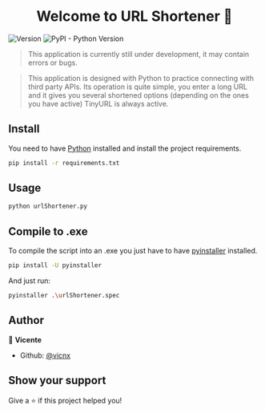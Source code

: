 <h1 align="center">Welcome to URL Shortener 👋</h1>
<p>
  <img alt="Version" src="https://img.shields.io/badge/version-1.0-blue.svg?cacheSeconds=2592000" />
  <img alt="PyPI - Python Version" src="https://img.shields.io/badge/-Python-333333?style=flat&logo=python">
</p>

> This application is currently still under development, it may contain errors or bugs.

> This application is designed with Python to practice connecting with third party APIs.
> Its operation is quite simple, you enter a long URL and it gives you several shortened options (depending on the ones you have active) TinyURL is always active.

## Install

You need to have [Python](https://www.python.org/downloads/) installed and install the project requirements.

```sh
pip install -r requirements.txt
```

## Usage

```sh
python urlShortener.py
```

## Compile to .exe

To compile the script into an .exe you just have to have [pyinstaller](https://pyinstaller.org/en/stable/) installed.

```sh
pip install -U pyinstaller
```

And just run:

```sh
pyinstaller .\urlShortener.spec
```

## Author

👤 **Vicente**

- Github: [@vicnx](https://github.com/vicnx)

## Show your support

Give a ⭐️ if this project helped you!
